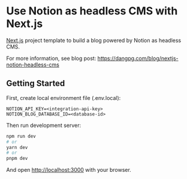 # Use Notion as headless CMS with Next.js

[Next.js](https://nextjs.org/) project template to build a blog powered by Notion as headless CMS.

For more information, see blog post: https://dangpg.com/blog/nextjs-notion-headless-cms

## Getting Started

First, create local environment file (.env.local):

```
NOTION_API_KEY=<integration-api-key>
NOTION_BLOG_DATABASE_ID=<database-id>
```

Then run development server:

```bash
npm run dev
# or
yarn dev
# or
pnpm dev
```

And open [http://localhost:3000](http://localhost:3000) with your browser.

